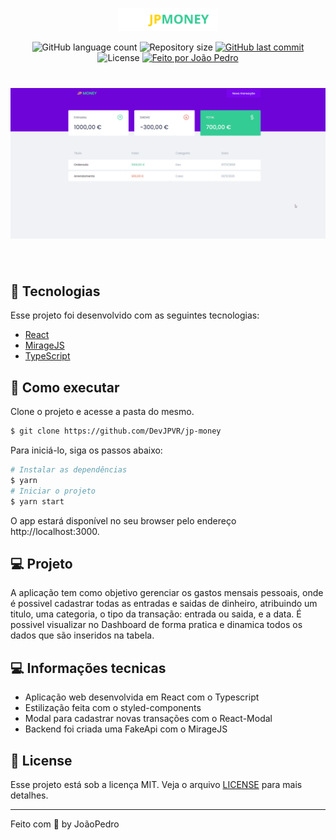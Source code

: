 <p align="center">
  <img alt="Letmeask" src=".github/logo.svg" width="160px">
</p>

<p align="center">
  <img alt="GitHub language count" src="https://img.shields.io/github/languages/count/DevJPVR/jp-money?color=%2304D361">

  <img alt="Repository size" src="https://img.shields.io/github/repo-size/DevJPVR/jp-money">

  
  <a href="https://github.com/DevJPVR/ShoppingCart/commits/master">
    <img alt="GitHub last commit" src="https://img.shields.io/github/last-commit/DevJPVR/jp-money">
  </a>
    
   <img alt="License" src="https://img.shields.io/badge/license-MIT-brightgreen">
   <a href="https://github.com/DevJPVR/jp-money/blob/main/LICENSE">


  <a href="#">
    <img alt="Feito por João Pedro" src="https://img.shields.io/badge/feito%20por-JoaoPedro-%237519C1">
  </a>
  

 
</p>


<h1 align="center">
    <img alt="Letmeask" src=".github/jpmoney.gif" />
</h1>


<br>

## 🧪 Tecnologias

Esse projeto foi desenvolvido com as seguintes tecnologias:

- [React](https://reactjs.org)
- [MirageJS](https://miragejs.com/)
- [TypeScript](https://www.typescriptlang.org/)

## 🚀 Como executar

Clone o projeto e acesse a pasta do mesmo.

```bash
$ git clone https://github.com/DevJPVR/jp-money
```

Para iniciá-lo, siga os passos abaixo:
```bash
# Instalar as dependências
$ yarn
# Iniciar o projeto
$ yarn start
```
O app estará disponível no seu browser pelo endereço http://localhost:3000.


## 💻 Projeto

A aplicação tem como objetivo gerenciar os gastos mensais pessoais, onde é possivel cadastrar todas as entradas e saidas de dinheiro, atribuindo um titulo, uma categoria, o tipo da transação: entrada ou saida, e a data.
É possivel visualizar no Dashboard de forma pratica e dinamica todos os dados que são inseridos na tabela.

## 💻 Informações tecnicas

- Aplicação web desenvolvida em React com o Typescript
- Estilização feita com o styled-components
- Modal para cadastrar novas transações com o React-Modal
- Backend foi criada uma FakeApi com o MirageJS


## 📝 License

Esse projeto está sob a licença MIT. Veja o arquivo [LICENSE](LICENSE.md) para mais detalhes.

---

Feito com 💜 by JoãoPedro
